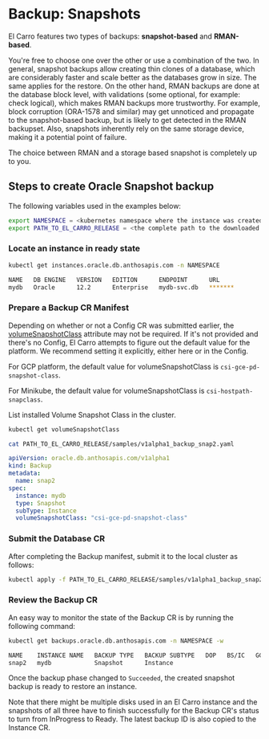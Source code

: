 # Backup: Snapshots

El Carro features two types of backups: **snapshot-based** and **RMAN-based**.

You're free to choose one over the other or use a combination of the two. In
general, snapshot backups allow creating thin clones of a database, which are
considerably faster and scale better as the databases grow in size. The same
applies for the restore. On the other hand, RMAN backups are done at the
database block level, with validations (some optional, for example: check
logical), which makes RMAN backups more trustworthy. For example, block
corruption (ORA-1578 and similar) may get unnoticed and propagate to the
snapshot-based backup, but is likely to get detected in the RMAN backupset.
Also, snapshots inherently rely on the same storage device, making it a
potential point of failure.

The choice between RMAN and a storage based snapshot is completely up to you.

## Steps to create Oracle Snapshot backup

The following variables used in the examples below:

```sh
export NAMESPACE = <kubernetes namespace where the instance was created>
export PATH_TO_EL_CARRO_RELEASE = <the complete path to the downloaded release directory>
```

### Locate an instance in ready state

```sh
kubectl get instances.oracle.db.anthosapis.com -n NAMESPACE
```

```sh
NAME   DB ENGINE   VERSION   EDITION      ENDPOINT      URL                    DB NAMES   BACKUP ID   READYSTATUS   READYREASON      DBREADYSTATUS   DBREADYREASON
mydb   Oracle      12.2      Enterprise   mydb-svc.db   *******                                       True          CreateComplete   True            CreateComplete
```

### Prepare a Backup CR Manifest

Depending on whether or not a Config CR was submitted earlier, the
[volumeSnapshotClass](https://kubernetes.io/docs/concepts/storage/volume-snapshot-classes/)
attribute may not be required. If it's not provided and there's no Config, El
Carro attempts to figure out the default value for the platform. We recommend
setting it explicitly, either here or in the Config.

For GCP platform, the default value for volumeSnapshotClass is
`csi-gce-pd-snapshot-class`.

For Minikube, the default value for volumeSnapshotClass is `csi-hostpath-snapclass`.

List installed Volume Snapshot Class in the cluster.

```sh
kubectl get volumeSnapshotClass
```

```sh
cat PATH_TO_EL_CARRO_RELEASE/samples/v1alpha1_backup_snap2.yaml
```

```yaml
apiVersion: oracle.db.anthosapis.com/v1alpha1
kind: Backup
metadata:
  name: snap2
spec:
  instance: mydb
  type: Snapshot
  subType: Instance
  volumeSnapshotClass: "csi-gce-pd-snapshot-class"
```

### Submit the Database CR

After completing the Backup manifest, submit it to the local cluster as follows:

```sh
kubectl apply -f PATH_TO_EL_CARRO_RELEASE/samples/v1alpha1_backup_snap2.yaml -n $NAMESPACE
```

### Review the Backup CR

An easy way to monitor the state of the Backup CR is by running the following
command:

```sh
kubectl get backups.oracle.db.anthosapis.com -n NAMESPACE -w
```

```sh
NAME    INSTANCE NAME   BACKUP TYPE   BACKUP SUBTYPE   DOP   BS/IC   GCS PATH   PHASE        BACKUP ID                        BACKUP TIME
snap2   mydb            Snapshot      Instance                                  Succeeded    mydb-20210505-snap-480271058     20210505233252
```

Once the backup phase changed to `Succeeded`, the created snapshot backup is
ready to restore an instance.

Note that there might be multiple disks used in an El Carro instance and the
snapshots of all three have to finish successfully for the Backup CR's status to
turn from InProgress to Ready. The latest backup ID is also copied to the
Instance CR.

